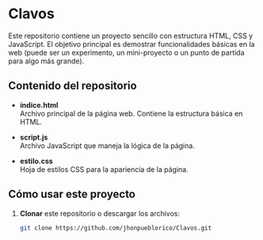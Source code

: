 # Clavos

Este repositorio contiene un proyecto sencillo con estructura HTML, CSS y JavaScript. El objetivo principal es demostrar funcionalidades básicas en la web (puede ser un experimento, un mini-proyecto o un punto de partida para algo más grande).

## Contenido del repositorio

- **índice.html**  
  Archivo principal de la página web. Contiene la estructura básica en HTML.

- **script.js**  
  Archivo JavaScript que maneja la lógica de la página.

- **estilo.css**  
  Hoja de estilos CSS para la apariencia de la página.

## Cómo usar este proyecto

1. **Clonar** este repositorio o descargar los archivos:
   ```bash
   git clone https://github.com/jhonpueblorico/Clavos.git
